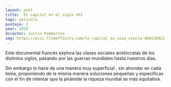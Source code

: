 ```yaml
---
layout: post
title:  El capital en el siglo XXI
tags: pelicula
puntaje: 2
year: 2019
director: Justin Pemberton
img: https://pics.filmaffinity.com/le_capital_au_xxie_siecle-466536022-large.jpg
---
```


Este documental francés explora las clases sociales aristócratas de los distintos siglos, pasando por las guerras mundiales hasta nuestros días. 

Sin embargo lo hace de una manera muy superficial , sin ahondar en cada tema, proponiendo de la misma manera soluciones pequeñas y específicas con el fin de intentar que la pirámide la riqueza mundial se más equitativa. 

